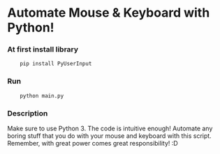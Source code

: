 # Automate Mouse & Keyboard with Python!

### At first install library

```
    pip install PyUserInput
```

### Run



```
    python main.py
```

### Description

Make sure to use Python 3. The code is intuitive enough! Automate any boring stuff that you do with your mouse and keyboard with this script. Remember, with great power comes great responsibility! :D